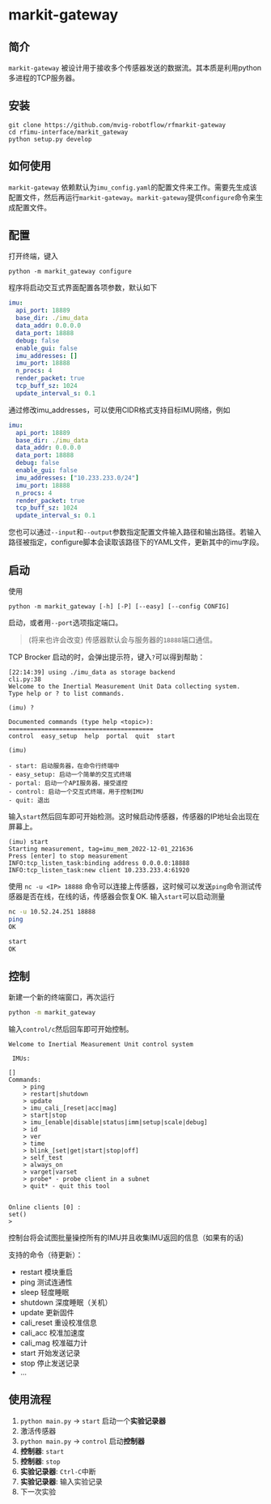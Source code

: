 # markit-gateway

## 简介

`markit-gateway` 被设计用于接收多个传感器发送的数据流。其本质是利用python多进程的TCP服务器。

## 安装

```shell
git clone https://github.com/mvig-robotflow/rfmarkit-gateway
cd rfimu-interface/markit_gateway
python setup.py develop
```
## 如何使用

`markit-gateway` 依赖默认为`imu_config.yaml`的配置文件来工作。需要先生成该配置文件，然后再运行`markit-gateway`。`markit-gateway`提供`configure`命令来生成配置文件。


## 配置

打开终端，键入

```shell
python -m markit_gateway configure
```
程序将启动交互式界面配置各项参数，默认如下

```yaml
imu:
  api_port: 18889
  base_dir: ./imu_data
  data_addr: 0.0.0.0
  data_port: 18888
  debug: false
  enable_gui: false
  imu_addresses: []
  imu_port: 18888
  n_procs: 4
  render_packet: true
  tcp_buff_sz: 1024
  update_interval_s: 0.1
```

通过修改imu_addresses，可以使用CIDR格式支持目标IMU网络，例如

```yaml
imu:
  api_port: 18889
  base_dir: ./imu_data
  data_addr: 0.0.0.0
  data_port: 18888
  debug: false
  enable_gui: false
  imu_addresses: ["10.233.233.0/24"]
  imu_port: 18888
  n_procs: 4
  render_packet: true
  tcp_buff_sz: 1024
  update_interval_s: 0.1
```

您也可以通过`--input`和`--output`参数指定配置文件输入路径和输出路径。若输入路径被指定，configure脚本会读取该路径下的YAML文件，更新其中的imu字段。


## 启动

使用

```shell
python -m markit_gateway [-h] [-P] [--easy] [--config CONFIG]
```

启动，或者用`--port`选项指定端口。
> (将来也许会改变) 传感器默认会与服务器的`18888`端口通信。

TCP Brocker 启动的时，会弹出提示符，键入`?`可以得到帮助：

```text
[22:14:39] using ./imu_data as storage backend                                                                                                                                                                                                                                                                 cli.py:38
Welcome to the Inertial Measurement Unit Data collecting system.   Type help or ? to list commands.

(imu) ?

Documented commands (type help <topic>):
========================================
control  easy_setup  help  portal  quit  start

(imu)

- start: 启动服务器，在命令行终端中
- easy_setup: 启动一个简单的交互式终端
- portal: 启动一个API服务器，接受遥控
- control: 启动一个交互式终端，用于控制IMU
- quit: 退出
```


输入`start`然后回车即可开始检测。这时候启动传感器，传感器的IP地址会出现在屏幕上。

```text
(imu) start
Starting measurement, tag=imu_mem_2022-12-01_221636
Press [enter] to stop measurement
INFO:tcp_listen_task:binding address 0.0.0.0:18888
INFO:tcp_listen_task:new client 10.233.233.4:61920
```

使用 `nc -u <IP> 18888` 命令可以连接上传感器，这时候可以发送`ping`命令测试传感器是否在线，在线的话，传感器会恢复OK. 输入`start`可以启动测量

```bash
nc -u 10.52.24.251 18888
ping
OK

start
OK
```

## 控制

新建一个新的终端窗口，再次运行

```bash
python -m markit_gateway
```

输入`control/c`然后回车即可开始控制。

```text
Welcome to Inertial Measurement Unit control system

 IMUs:

[]
Commands:
    > ping
    > restart|shutdown
    > update
    > imu_cali_[reset|acc|mag]
    > start|stop
    > imu_[enable|disable|status|imm|setup|scale|debug]
    > id
    > ver
    > time
    > blink_[set|get|start|stop|off]
    > self_test
    > always_on
    > varget|varset
    > probe* - probe client in a subnet
    > quit* - quit this tool


Online clients [0] :
set()
>

```

控制台将会试图批量操控所有的IMU并且收集IMU返回的信息（如果有的话)

支持的命令（待更新）：

- restart 模块重启
- ping 测试连通性
- sleep 轻度睡眠
- shutdown 深度睡眠（关机）
- update 更新固件
- cali_reset 重设校准信息
- cali_acc 校准加速度
- cali_mag 校准磁力计
- start 开始发送记录
- stop 停止发送记录
- ...

## 使用流程

1. `python main.py` -> `start` 启动一个**实验记录器**
2. 激活传感器
3. `python main.py` -> `control` 启动**控制器**
4. **控制器**: `start`
5. **控制器**: `stop`
6. **实验记录器**: `Ctrl-C`中断
7. **实验记录器**: 输入实验记录
8. 下一次实验
